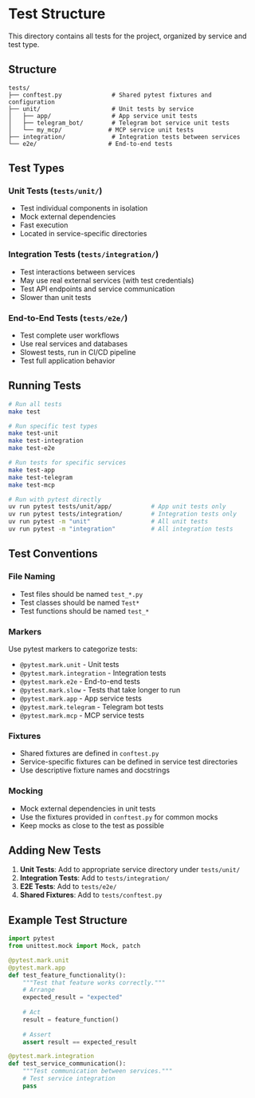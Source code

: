 # Test Structure

This directory contains all tests for the project, organized by service and test type.

## Structure

```
tests/
├── conftest.py              # Shared pytest fixtures and configuration
├── unit/                    # Unit tests by service
│   ├── app/                 # App service unit tests
│   ├── telegram_bot/        # Telegram bot service unit tests
│   └── my_mcp/             # MCP service unit tests
├── integration/             # Integration tests between services
└── e2e/                    # End-to-end tests
```

## Test Types

### Unit Tests (`tests/unit/`)
- Test individual components in isolation
- Mock external dependencies
- Fast execution
- Located in service-specific directories

### Integration Tests (`tests/integration/`)
- Test interactions between services
- May use real external services (with test credentials)
- Test API endpoints and service communication
- Slower than unit tests

### End-to-End Tests (`tests/e2e/`)
- Test complete user workflows
- Use real services and databases
- Slowest tests, run in CI/CD pipeline
- Test full application behavior

## Running Tests

```bash
# Run all tests
make test

# Run specific test types
make test-unit
make test-integration
make test-e2e

# Run tests for specific services
make test-app
make test-telegram
make test-mcp

# Run with pytest directly
uv run pytest tests/unit/app/           # App unit tests only
uv run pytest tests/integration/        # Integration tests only
uv run pytest -m "unit"                 # All unit tests
uv run pytest -m "integration"          # All integration tests
```

## Test Conventions

### File Naming
- Test files should be named `test_*.py`
- Test classes should be named `Test*`
- Test functions should be named `test_*`

### Markers
Use pytest markers to categorize tests:
- `@pytest.mark.unit` - Unit tests
- `@pytest.mark.integration` - Integration tests
- `@pytest.mark.e2e` - End-to-end tests
- `@pytest.mark.slow` - Tests that take longer to run
- `@pytest.mark.app` - App service tests
- `@pytest.mark.telegram` - Telegram bot tests
- `@pytest.mark.mcp` - MCP service tests

### Fixtures
- Shared fixtures are defined in `conftest.py`
- Service-specific fixtures can be defined in service test directories
- Use descriptive fixture names and docstrings

### Mocking
- Mock external dependencies in unit tests
- Use the fixtures provided in `conftest.py` for common mocks
- Keep mocks as close to the test as possible

## Adding New Tests

1. **Unit Tests**: Add to appropriate service directory under `tests/unit/`
2. **Integration Tests**: Add to `tests/integration/`
3. **E2E Tests**: Add to `tests/e2e/`
4. **Shared Fixtures**: Add to `tests/conftest.py`

## Example Test Structure

```python
import pytest
from unittest.mock import Mock, patch

@pytest.mark.unit
@pytest.mark.app
def test_feature_functionality():
    """Test that feature works correctly."""
    # Arrange
    expected_result = "expected"
    
    # Act
    result = feature_function()
    
    # Assert
    assert result == expected_result

@pytest.mark.integration
def test_service_communication():
    """Test communication between services."""
    # Test service integration
    pass
``` 